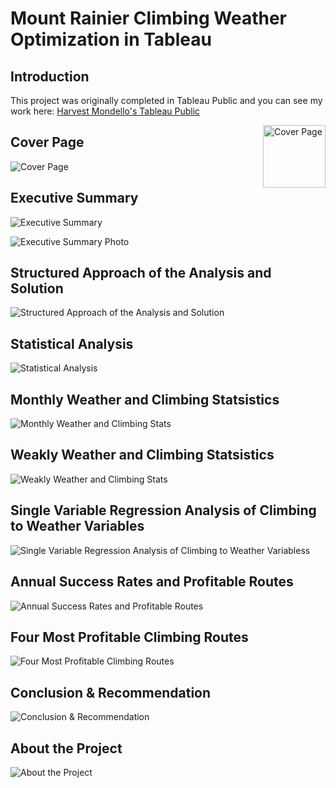 # Mount Rainier Climbing Weather Optimization in Tableau

## Introduction

This project was originally completed in Tableau Public and you can see my work here: 
<a href="https://public.tableau.com/app/profile/harvest.mondello/viz/MountRainierStatisticalAnalysis/0CoverPage"> Harvest Mondello's Tableau Public</a>

<img align="right" width="100" src="https://github.com/HarvestMondello/Mount-Rainier-Climbing-Weather-Optimization/blob/main/assets/mount-rainier-analysis-1.jpg" alt="Cover Page"/>

## Cover Page
![Cover Page](https://github.com/HarvestMondello/Mount-Rainier-Climbing-Weather-Optimization/blob/main/assets/mount-rainier-analysis-1.png)

## Executive Summary
![Executive Summary](https://github.com/HarvestMondello/Mount-Rainier-Climbing-Weather-Optimization/blob/main/assets/mount-rainier-analysis-2a.png)

![Executive Summary Photo](https://github.com/HarvestMondello/Mount-Rainier-Climbing-Weather-Optimization/blob/main/assets/mount-rainier-analysis-2b.png)

## Structured Approach of the Analysis and Solution
![Structured Approach of the Analysis and Solution](https://github.com/HarvestMondello/Mount-Rainier-Climbing-Weather-Optimization/blob/main/assets/mount-rainier-analysis-3.png)

## Statistical Analysis
![Statistical Analysis](https://github.com/HarvestMondello/Mount-Rainier-Climbing-Weather-Optimization/blob/main/assets/mount-rainier-analysis-4.png)

## Monthly Weather and Climbing Statsistics
![Monthly Weather and Climbing Stats](https://github.com/HarvestMondello/Mount-Rainier-Climbing-Weather-Optimization/blob/main/assets/mount-rainier-analysis-5.png)

## Weakly Weather and Climbing Statsistics
![Weakly Weather and Climbing Stats](https://github.com/HarvestMondello/Mount-Rainier-Climbing-Weather-Optimization/blob/main/assets/mount-rainier-analysis-6.png)

## Single Variable Regression Analysis of Climbing to Weather Variables
![Single Variable Regression Analysis of Climbing to Weather Variabless](https://github.com/HarvestMondello/Mount-Rainier-Climbing-Weather-Optimization/blob/main/assets/mount-rainier-analysis-7.png)

## Annual Success Rates and Profitable Routes
![Annual Success Rates and Profitable Routes](https://github.com/HarvestMondello/Mount-Rainier-Climbing-Weather-Optimization/blob/main/assets/mount-rainier-analysis-8.png)

## Four Most Profitable Climbing Routes
![Four Most Profitable Climbing Routes](https://github.com/HarvestMondello/Mount-Rainier-Climbing-Weather-Optimization/blob/main/assets/mount-rainier-analysis-9.png)

## Conclusion & Recommendation
![Conclusion & Recommendation](https://github.com/HarvestMondello/Mount-Rainier-Climbing-Weather-Optimization/blob/main/assets/mount-rainier-analysis-10.png)

## About the Project
![About the Project](https://github.com/HarvestMondello/Mount-Rainier-Climbing-Weather-Optimization/blob/main/assets/mount-rainier-analysis-11.png)


